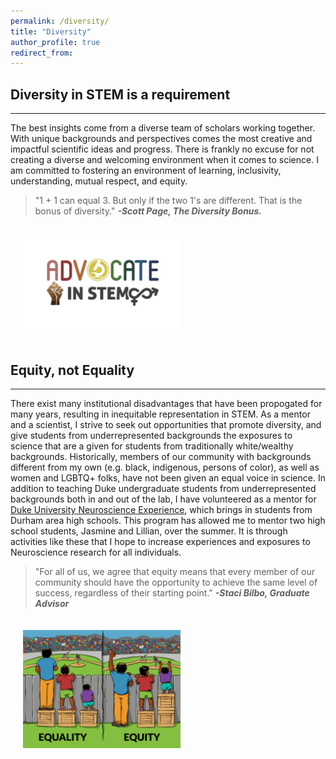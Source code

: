 ```yaml
---
permalink: /diversity/
title: "Diversity"
author_profile: true
redirect_from: 
---
```


## Diversity in STEM is a requirement
---

The best insights come from a diverse team of scholars working together. With unique backgrounds and perspectives comes the most creative and impactful scientific ideas and progress. There is frankly no excuse for not creating a diverse and welcoming environment when it comes to science. I am committed to fostering an environment of learning, inclusivity, understanding, mutual respect, and equity.

> "1 + 1 can equal 3. But only if the two 1's are different. That is the bonus of diversity." ***-Scott Page, The Diversity Bonus.***

<img style="float: center; max-width: 50%; padding: 20px" src="../images/advocate_in_stem.jpeg">

## Equity, not Equality
---

There exist many institutional disadvantages that have been propogated for many years, resulting in inequitable representation in STEM. As a mentor and a scientist, I strive to seek out opportunities that promote diversity, and give students from underrepresented backgrounds the exposures to science that are a given for students from traditionally white/wealthy backgrounds. Historically, members of our community with backgrounds different from my own (e.g. black, indigenous, persons of color), as well as women and LGBTQ+ folks, have not been given an equal voice in science. In addition to teaching Duke undergraduate students from underrepresented backgrounds both in and out of the lab, I have volunteered as a mentor for <a href="https://dibs.duke.edu/education/dune/" target="_blank">Duke University Neuroscience Experience</a>, which brings in students from Durham area high schools. This program has allowed me to mentor two high school students, Jasmine and Lillian, over the summer. It is through activities like these that I hope to increase experiences and exposures to Neuroscience research for all individuals.

> "For all of us, we agree that equity means that every member of our community should have the opportunity to achieve the same level of success, regardless of their starting point."  ***-Staci Bilbo, Graduate Advisor***

<img style="float: center; max-width: 50%; padding: 20px" src="../images/equality_vs_equity.png">

